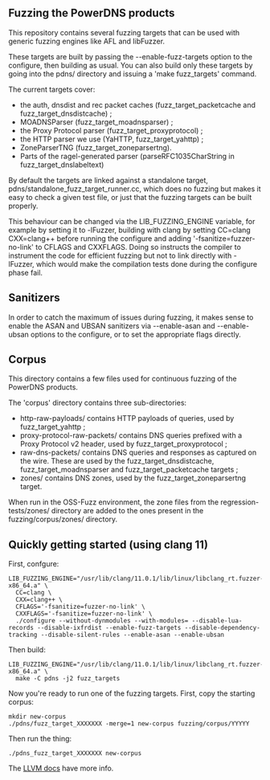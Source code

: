 Fuzzing the PowerDNS products
-----------------------------

This repository contains several fuzzing targets that can be used with generic
fuzzing engines like AFL and libFuzzer.

These targets are built by passing the --enable-fuzz-targets option to the
configure, then building as usual. You can also build only these targets
by going into the pdns/ directory and issuing a 'make fuzz_targets' command.

The current targets cover:
- the auth, dnsdist and rec packet caches (fuzz_target_packetcache and
  fuzz_target_dnsdistcache) ;
- MOADNSParser (fuzz_target_moadnsparser) ;
- the Proxy Protocol parser (fuzz_target_proxyprotocol) ;
- the HTTP parser we use (YaHTTP, fuzz_target_yahttp) ;
- ZoneParserTNG (fuzz_target_zoneparsertng).
- Parts of the ragel-generated parser (parseRFC1035CharString in
  fuzz_target_dnslabeltext)

By default the targets are linked against a standalone target,
pdns/standalone_fuzz_target_runner.cc, which does no fuzzing but makes it easy
to check a given test file, or just that the fuzzing targets can be built properly.

This behaviour can be changed via the LIB_FUZZING_ENGINE variable, for example
by setting it to -lFuzzer, building with clang by setting CC=clang CXX=clang++
before running the configure and adding '-fsanitize=fuzzer-no-link' to CFLAGS
and CXXFLAGS. Doing so instructs the compiler to instrument the code for
efficient fuzzing but not to link directly with -lFuzzer, which would make
the compilation tests done during the configure phase fail.

Sanitizers
----------

In order to catch the maximum of issues during fuzzing, it makes sense to
enable the ASAN and UBSAN sanitizers via --enable-asan and --enable-ubsan
options to the configure, or to set the appropriate flags directly.

Corpus
------

This directory contains a few files used for continuous fuzzing
of the PowerDNS products.

The 'corpus' directory contains three sub-directories:
- http-raw-payloads/ contains HTTP payloads of queries, used by
  fuzz_target_yahttp ;
- proxy-protocol-raw-packets/ contains DNS queries prefixed with a Proxy
  Protocol v2 header, used by fuzz_target_proxyprotocol ;
- raw-dns-packets/ contains DNS queries and responses as captured on
  the wire. These are used by the fuzz_target_dnsdistcache,
  fuzz_target_moadnsparser and fuzz_target_packetcache targets ;
- zones/ contains DNS zones, used by the fuzz_target_zoneparsertng
  target.

When run in the OSS-Fuzz environment, the zone files from the
regression-tests/zones/ directory are added to the ones present
in the fuzzing/corpus/zones/ directory.

Quickly getting started (using clang 11)
----------------------------------------
First, confgure:

```
LIB_FUZZING_ENGINE="/usr/lib/clang/11.0.1/lib/linux/libclang_rt.fuzzer-x86_64.a" \
  CC=clang \
  CXX=clang++ \
  CFLAGS='-fsanitize=fuzzer-no-link' \
  CXXFLAGS='-fsanitize=fuzzer-no-link' \
  ./configure --without-dynmodules --with-modules= --disable-lua-records --disable-ixfrdist --enable-fuzz-targets --disable-dependency-tracking --disable-silent-rules --enable-asan --enable-ubsan
```

Then build:

```
LIB_FUZZING_ENGINE="/usr/lib/clang/11.0.1/lib/linux/libclang_rt.fuzzer-x86_64.a" \
  make -C pdns -j2 fuzz_targets
```

Now you're ready to run one of the fuzzing targets.
First, copy the starting corpus:

```
mkdir new-corpus
./pdns/fuzz_target_XXXXXXX -merge=1 new-corpus fuzzing/corpus/YYYYY
```

Then run the thing:
```
./pdns_fuzz_target_XXXXXXX new-corpus
```

The [LLVM docs](https://llvm.org/docs/LibFuzzer.html) have more info.
